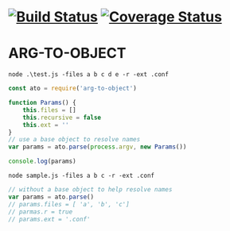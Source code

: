 [![Build Status](https://travis-ci.org/matutter/arg-to-object.svg?branch=master)](https://travis-ci.org/matutter/arg-to-object) [![Coverage Status](https://coveralls.io/repos/github/matutter/arg-to-object/badge.svg?branch=master)](https://coveralls.io/github/matutter/arg-to-object?branch=master)
=============== 
 ARG-TO-OBJECT
=============== 


```node .\test.js -files a b c d e -r -ext .conf```

```javascript
const ato = require('arg-to-object')

function Params() {
	this.files = []
	this.recursive = false
	this.ext = ''
}
// use a base object to resolve names
var params = ato.parse(process.argv, new Params())

console.log(params)
```

```node sample.js -files a b c -r -ext .conf```

```javascript
// without a base object to help resolve names
var params = ato.parse()
// params.files = [ 'a', 'b', 'c']
// parmas.r = true
// params.ext = '.conf'
```
